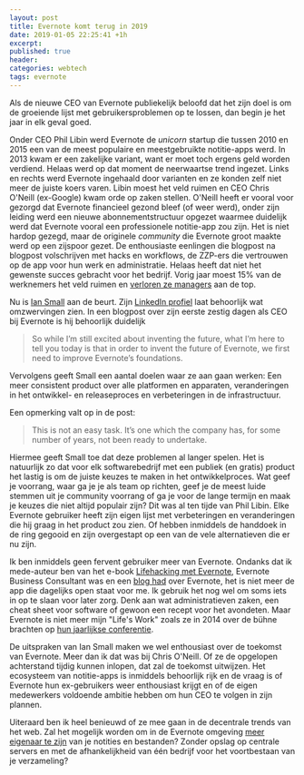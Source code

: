 ```yaml
---
layout: post
title: Evernote komt terug in 2019
date: 2019-01-05 22:25:41 +1h
excerpt:
published: true
header:
categories: webtech
tags: evernote
---
```

Als de nieuwe CEO van Evernote publiekelijk beloofd dat het zijn doel is om de groeiende lijst met gebruikersproblemen op te lossen, dan begin je het jaar in elk geval goed. 

Onder CEO Phil Libin werd Evernote de _unicorn_ startup die tussen 2010 en 2015 een van de meest populaire en meestgebruikte notitie-apps werd. In 2013 kwam er een zakelijke variant, want er moet toch ergens geld worden verdiend. Helaas werd op dat moment de neerwaartse trend ingezet. Links en rechts werd Evernote ingehaald door varianten en ze konden zelf niet meer de juiste koers varen. Libin moest het veld ruimen en CEO Chris O'Neill (ex-Google) kwam orde op zaken stellen. O'Neill heeft er vooral voor gezorgd dat Evernote financieel gezond bleef (of weer werd), onder zijn leiding werd een nieuwe abonnementstructuur opgezet waarmee duidelijk werd dat Evernote vooral een professionele notitie-app zou zijn. Het is niet hardop gezegd, maar de originele _community_ die Evernote groot maakte werd op een zijspoor gezet. De enthousiaste eenlingen die blogpost na blogpost volschrijven met hacks en workflows, de ZZP-ers die vertrouwen op de app voor hun werk en administratie. 
Helaas heeft dat niet het gewenste succes gebracht voor het bedrijf. Vorig jaar moest 15% van de werknemers het veld ruimen en [verloren ze managers](https://evernote.com/blog/2018-09-18-message-from-ceo/) aan de top. 

Nu is [Ian Small](https://twitter.com/iansmall) aan de beurt. Zijn [LinkedIn profiel](https://www.linkedin.com/in/iansmall/) laat behoorlijk wat omzwervingen zien. In een blogpost over zijn eerste zestig dagen als CEO bij Evernote is hij behoorlijk duidelijk

>So while I’m still excited about inventing the future, what I’m here to tell you today is that in order to invent the future of Evernote, we first need to improve Evernote’s foundations. 

Vervolgens geeft Small een aantal doelen waar ze aan gaan werken: Een meer consistent product over alle platformen en apparaten, veranderingen in het ontwikkel- en releaseproces en verbeteringen in de infrastructuur. 

Een opmerking valt op in de post: 
> This is not an easy task. It’s one which the company has, for some number of years, not been ready to undertake. 

Hiermee geeft Small toe dat deze problemen al langer spelen. Het is natuurlijk zo dat voor elk softwarebedrijf met een publiek (en gratis) product het lastig is om de juiste keuzes te maken in het ontwikkelproces. Wat geef je voorrang, waar ga je je als team op richten, geef je de meest luide stemmen uit je community voorrang of ga je voor de lange termijn en maak je keuzes die niet altijd populair zijn? Dit was al ten tijde van Phil Libin. Elke Evernote gebruiker heeft zijn eigen lijst met verbeteringen en veranderingen die hij graag in het product zou zien. Of hebben inmiddels de handdoek in de ring gegooid en zijn overgestapt op een van de vele alternatieven die er nu zijn.

Ik ben inmiddels geen fervent gebruiker meer van Evernote. Ondanks dat ik mede-auteur ben van het e-book [Lifehacking met Evernote](https://github.com/frankmeeuwsen/Lifehacking-met-Evernote), Evernote Business Consultant was en een [blog had](https://diggingthedigital.com/tags/evernote) over Evernote, het is niet meer de app die dagelijks open staat voor me. Ik gebruik het nog wel om soms iets in op te slaan voor later zorg. Denk aan wat administratieven zaken, een cheat sheet voor software of gewoon een recept voor het avondeten. Maar Evernote is niet meer mijn "Life's Work" zoals ze in 2014 over de bühne brachten op [hun jaarlijkse conferentie](https://diggingthedigital.com/ec4-evernote-je-moderne-werkplek/). 

De uitspraken van Ian Small maken we wel enthousiast over de toekomst van Evernote. Meer dan ik dat was bij Chris O'Neill. Of ze de opgelopen achterstand tijdig kunnen inlopen, dat zal de toekomst uitwijzen. Het ecosysteem van notitie-apps is inmiddels behoorlijk rijk en de vraag is of Evernote hun ex-gebruikers weer enthousiast krijgt en of de eigen medewerkers voldoende ambitie hebben om hun CEO te volgen in zijn plannen. 

Uiteraard ben ik heel benieuwd of ze mee gaan in de decentrale trends van het web. Zal het mogelijk worden om in de Evernote omgeving [meer eigenaar te zijn](https://www.zylstra.org/blog/2016/11/how-to-leave-evernote/) van je notities en bestanden? Zonder opslag op centrale servers en met de afhankelijkheid van één bedrijf voor het voortbestaan van je verzameling? 
